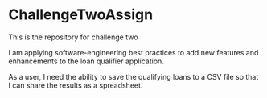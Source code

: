 # ChallengeTwoAssign
This is the repository for challenge two

I am applying software-engineering best practices to add new features and enhancements to the loan qualifier application.

As a user, I need the ability to save the qualifying loans to a CSV file so that I can share the results as a spreadsheet.
